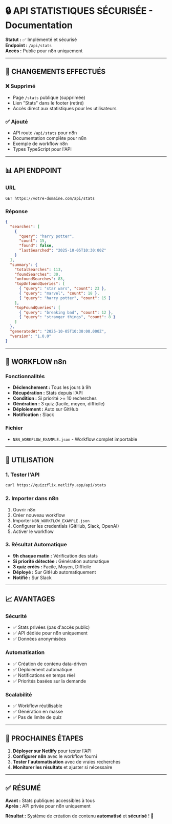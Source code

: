 # 🔒 API STATISTIQUES SÉCURISÉE - Documentation

**Statut :** ✅ Implémenté et sécurisé  
**Endpoint :** `/api/stats`  
**Accès :** Public pour n8n uniquement

---

## 🎯 **CHANGEMENTS EFFECTUÉS**

### **❌ Supprimé**
- Page `/stats` publique (supprimée)
- Lien "Stats" dans le footer (retiré)
- Accès direct aux statistiques pour les utilisateurs

### **✅ Ajouté**
- API route `/api/stats` pour n8n
- Documentation complète pour n8n
- Exemple de workflow n8n
- Types TypeScript pour l'API

---

## 📊 **API ENDPOINT**

### **URL**
```
GET https://votre-domaine.com/api/stats
```

### **Réponse**
```json
{
  "searches": [
    {
      "query": "harry potter",
      "count": 15,
      "found": false,
      "lastSearched": "2025-10-05T10:30:00Z"
    }
  ],
  "summary": {
    "totalSearches": 113,
    "foundSearches": 30,
    "unfoundSearches": 83,
    "topUnfoundQueries": [
      { "query": "star wars", "count": 23 },
      { "query": "marvel", "count": 18 },
      { "query": "harry potter", "count": 15 }
    ],
    "topFoundQueries": [
      { "query": "breaking bad", "count": 12 },
      { "query": "stranger things", "count": 8 }
    ]
  },
  "generatedAt": "2025-10-05T10:30:00.000Z",
  "version": "1.0.0"
}
```

---

## 🤖 **WORKFLOW n8n**

### **Fonctionnalités**
- **Déclenchement :** Tous les jours à 9h
- **Récupération :** Stats depuis l'API
- **Condition :** Si priorité >= 10 recherches
- **Génération :** 3 quiz (facile, moyen, difficile)
- **Déploiement :** Auto sur GitHub
- **Notification :** Slack

### **Fichier**
- `N8N_WORKFLOW_EXAMPLE.json` - Workflow complet importable

---

## 🔧 **UTILISATION**

### **1. Tester l'API**
```bash
curl https://quizzflix.netlify.app/api/stats
```

### **2. Importer dans n8n**
1. Ouvrir n8n
2. Créer nouveau workflow
3. Importer `N8N_WORKFLOW_EXAMPLE.json`
4. Configurer les credentials (GitHub, Slack, OpenAI)
5. Activer le workflow

### **3. Résultat Automatique**
- **9h chaque matin :** Vérification des stats
- **Si priorité détectée :** Génération automatique
- **3 quiz créés :** Facile, Moyen, Difficile
- **Déployé :** Sur GitHub automatiquement
- **Notifié :** Sur Slack

---

## 📈 **AVANTAGES**

### **Sécurité**
- ✅ Stats privées (pas d'accès public)
- ✅ API dédiée pour n8n uniquement
- ✅ Données anonymisées

### **Automatisation**
- ✅ Création de contenu data-driven
- ✅ Déploiement automatique
- ✅ Notifications en temps réel
- ✅ Priorités basées sur la demande

### **Scalabilité**
- ✅ Workflow réutilisable
- ✅ Génération en masse
- ✅ Pas de limite de quiz

---

## 🎯 **PROCHAINES ÉTAPES**

1. **Déployer sur Netlify** pour tester l'API
2. **Configurer n8n** avec le workflow fourni
3. **Tester l'automatisation** avec de vraies recherches
4. **Monitorer les résultats** et ajuster si nécessaire

---

## ✅ **RÉSUMÉ**

**Avant :** Stats publiques accessibles à tous  
**Après :** API privée pour n8n uniquement

**Résultat :** Système de création de contenu **automatisé** et **sécurisé** ! 🚀
